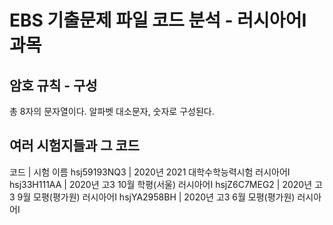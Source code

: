 # EBS 기출문제 파일 코드 분석 - 러시아어Ⅰ 과목
## 암호 규칙 - 구성
총 8자의 문자열이다.
알파벳 대소문자, 숫자로 구성된다.
## 여러 시험지들과 그 코드
코드      	| 시험 이름
hsj59193NQ3	| 2020년 2021 대학수학능력시험 러시아어Ⅰ
hsj33H111AA	| 2020년 고3 10월 학평(서울) 러시아어Ⅰ
hsjZ6C7MEG2	| 2020년 고3 9월 모평(평가원) 러시아어Ⅰ
hsjYA2958BH	| 2020년 고3 6월 모평(평가원) 러시아어Ⅰ
